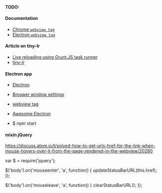 
#### TODO:


#### Documentation

* [Chrome `webview tag`](https://developer.chrome.com/apps/tags/webview)
* [Electron `webview tag`](https://github.com/atom/electron/blob/master/docs/api/web-view-tag.md)


#### Article on tiny-lr

* [Live reloading using Grunt.JS task runner](http://joebuckle.me/live-reloading-using-grunt-js-task-runner)
* [tiny-lr](http://localhost:35729)


#### Electron app

* [Electron](http://electron.atom.io)
* [Broswer window settings](https://github.com/atom/electron/blob/master/docs/api/browser-window.md)
* [webview tag](https://developer.chrome.com/apps/tags/webview)
* [Awesome Electron](https://github.com/sindresorhus/awesome-electron)


* $ npm start


#### mixin jQuery

https://discuss.atom.io/t/solved-how-to-get-urls-href-for-the-link-when-mouse-hovers-over-it-from-the-page-rendered-in-the-webview/20280

var $ = require('jquery');

$('body').on('mouseenter', 'a', function() {
  updateStatusBarURL(this.href);
});

$('body').on('mouseleave', 'a', function() {
  clearStatusBarURL();
});
